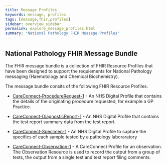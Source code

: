 ```yaml
---
title: Message Profiles
keywords: message, profiles
tags: [message,fhir,profiles]
sidebar: overview_sidebar
permalink: explore_message_profiles.html
summary: "National Pathology FHIR Message Profiles"
---
```



## National Pathology FHIR Message Bundle ##

The FHIR message bundle is a collection of FHIR Resource Profiles that have been designed to support the requiements for National Pathology messaging (Haemotology and Chemical Biochemistry).

The message bundle consits of the following FHIR Resource Profiles.

- [CareConnect-ProcedureRequest-1](https://fhir.nhs.uk/STU3/StructureDefinition/CareConnect-ProcedureRequest-1) - An NHS Digital Profile that contains the details of the originating procedure requested, for example a GP Practice.

- [CareConnect-DiagnosticReport-1](https://fhir.nhs.uk/STU3/StructureDefinition/CareConnect-DiagnoticReport-1) - An NHS Digital Profile that contains the test report summary data from the test report. 

- [CareConnect-Specimen-1](https://fhir.nhs.uk/STU3/StructureDefinition/CareConnect-Specimen-1) - An NHS Digital Profile to capture the specifics of each sample tested by a pathology laboraratory 

- [CareConnect-Observation-1](https://fhir.hl7.org.uk/STU3/StructureDefinition/CareConnect-Observation-1) - A CareConnect Profile for an observation. The Observation Resource is used to record the output from a group of tests, the output from a single test and test report filing comments.

